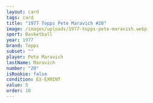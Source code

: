 ```yaml
---
layout: card
tags: card
title: "1977 Topps Pete Maravich #20"
image: /images/uploads/1977-topps-pete-maravish.webp
sport: Basketball
year: 1977
brand: Topps
subset: ""
player: Pete Maravich
lastName: Maravich
number: "20"
isRookie: false
condition: EX-EXMINT
value: 5
order: 10
---
```

